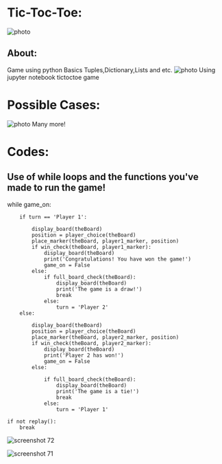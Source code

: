 # Tic-Toc-Toe:
![photo](https://encrypted-tbn0.gstatic.com/images?q=tbn:ANd9GcSd0kMyTFgmAudk1BkoUtp3TX0HGK9k_lBc6rbIOYlSgH_8znRUNw)

## About:
Game using python Basics Tuples,Dictionary,Lists and etc.
![photo](https://i.ytimg.com/vi/V3LhwtmjlOY/maxresdefault.jpg)
Using jupyter notebook tictoctoe game
# Possible Cases:
![photo](https://encrypted-tbn0.gstatic.com/images?q=tbn:ANd9GcTkFBkYkQdhR5nYFLhIJEbRIdrH3Wuw7fxgO3AL6ZGm0aDr5_WQGw)
Many more!
# Codes:
## Use of while loops and the functions you've made to run the game!

 while game_on:
 
        if turn == 'Player 1':
        
            display_board(theBoard)
            position = player_choice(theBoard)
            place_marker(theBoard, player1_marker, position)
            if win_check(theBoard, player1_marker):
                display_board(theBoard)
                print('Congratulations! You have won the game!')
                game_on = False
            else:
                if full_board_check(theBoard):
                    display_board(theBoard)
                    print('The game is a draw!')
                    break
                else:
                    turn = 'Player 2'
        else: 
        
            display_board(theBoard)
            position = player_choice(theBoard)
            place_marker(theBoard, player2_marker, position)
            if win_check(theBoard, player2_marker):
                display_board(theBoard)
                print('Player 2 has won!')
                game_on = False
            else:
            
                if full_board_check(theBoard):
                    display_board(theBoard)
                    print('The game is a tie!')
                    break
                else:
                    turn = 'Player 1'
                    
    if not replay():
        break


![screenshot 72](https://user-images.githubusercontent.com/34129569/40606487-22bcb1cc-6283-11e8-89bb-ea51d0e8462f.png)

![screenshot 71](https://user-images.githubusercontent.com/34129569/40606529-486d15d8-6283-11e8-9e84-edec2d6c8d0f.png)
